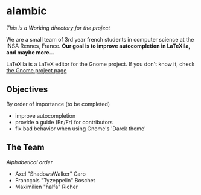 alambic
=======
*This is a Working directory for the project*


We are a small team of 3rd year french students in computer science at the INSA Rennes, France.
**Our goal is to improve autocompletion in LaTeXila, and maybe more...**

LaTeXila is a LaTeX editor for the Gnome project.
If you don't know it, check [the Gnome project page](https://wiki.gnome.org/Apps/LaTeXila)

Objectives
----------
By order of importance (to be completed)

  - improve autocompletion
  - provide a guide (En/Fr) for contributors
  - fix bad behavior when using Gnome's 'Darck theme'

The Team
--------
*Alphabetical order*
  
  - Axel "ShadowsWalker" Caro
  - Francçois "Tyzeppelin" Boschet
  - Maximilien "halfa" Richer
